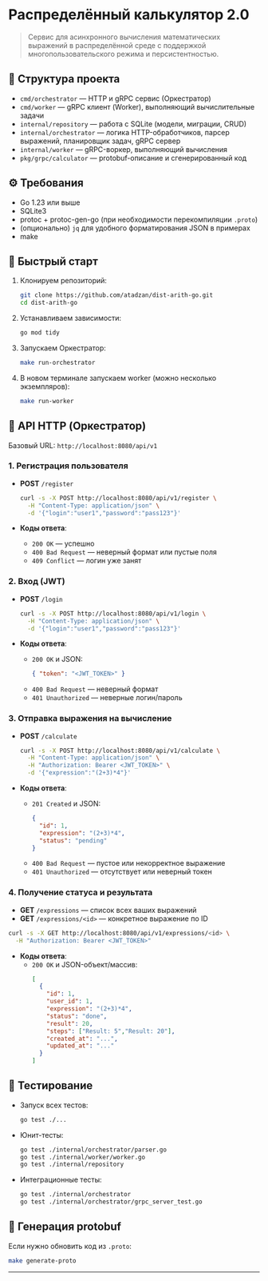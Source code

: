 # Распределённый калькулятор 2.0

> Сервис для асинхронного вычисления математических выражений в распределённой среде с поддержкой многопользовательского режима и персистентностью.

## 📁 Структура проекта

- `cmd/orchestrator` — HTTP и gRPC сервис (Оркестратор)
- `cmd/worker` — gRPC клиент (Worker), выполняющий вычислительные задачи
- `internal/repository` — работа с SQLite (модели, миграции, CRUD)
- `internal/orchestrator` — логика HTTP-обработчиков, парсер выражений, планировщик задач, gRPC сервер
- `internal/worker` — gRPC-воркер, выполняющий вычисления
- `pkg/grpc/calculator` — protobuf-описание и сгенерированный код

## ⚙️ Требования

- Go 1.23 или выше
- SQLite3
- protoc + protoc-gen-go (при необходимости перекомпиляции `.proto`)
- (опционально) `jq` для удобного форматирования JSON в примерах
- make

## 🚀 Быстрый старт

1. Клонируем репозиторий:
   ```bash
   git clone https://github.com/atadzan/dist-arith-go.git
   cd dist-arith-go
   ```

2. Устанавливаем зависимости:
   ```bash
   go mod tidy
   ```

3. Запускаем Оркестратор:
   ```bash
   make run-orchestrator
   ```

4. В новом терминале запускаем worker (можно несколько экземпляров):
   ```bash
   make run-worker
   ```

## 📡 API HTTP (Оркестратор)

Базовый URL: `http://localhost:8080/api/v1`

### 1. Регистрация пользователя

- **POST** `/register`
  ```bash
  curl -s -X POST http://localhost:8080/api/v1/register \
    -H "Content-Type: application/json" \
    -d '{"login":"user1","password":"pass123"}'
  ```

- **Коды ответа**:
  - `200 OK` — успешно
  - `400 Bad Request` — неверный формат или пустые поля
  - `409 Conflict` — логин уже занят

### 2. Вход (JWT)

- **POST** `/login`
  ```bash
  curl -s -X POST http://localhost:8080/api/v1/login \
    -H "Content-Type: application/json" \
    -d '{"login":"user1","password":"pass123"}'
  ```

- **Коды ответа**:
  - `200 OK` и JSON:
    ```json
    { "token": "<JWT_TOKEN>" }
    ```
  - `400 Bad Request` — неверный формат
  - `401 Unauthorized` — неверные логин/пароль

### 3. Отправка выражения на вычисление

- **POST** `/calculate`
  ```bash
  curl -s -X POST http://localhost:8080/api/v1/calculate \
    -H "Content-Type: application/json" \
    -H "Authorization: Bearer <JWT_TOKEN>" \
    -d '{"expression":"(2+3)*4"}'
  ```

- **Коды ответа**:
  - `201 Created` и JSON:
    ```json
    {
      "id": 1,
      "expression": "(2+3)*4",
      "status": "pending"
    }
    ```
  - `400 Bad Request` — пустое или некорректное выражение
  - `401 Unauthorized` — отсутствует или неверный токен

### 4. Получение статуса и результата

- **GET** `/expressions` — список всех ваших выражений
- **GET** `/expressions/<id>` — конкретное выражение по ID

```bash
curl -s -X GET http://localhost:8080/api/v1/expressions/<id> \
  -H "Authorization: Bearer <JWT_TOKEN>"
```

- **Коды ответа**:
  - `200 OK` и JSON-объект/массив:
    ```json
    [
      {
        "id": 1,
        "user_id": 1,
        "expression": "(2+3)*4",
        "status": "done",
        "result": 20,
        "steps": ["Result: 5","Result: 20"],
        "created_at": "...",
        "updated_at": "..."
      }
    ]
    ```

## 🧪 Тестирование

- Запуск всех тестов:
  ```bash
  go test ./...
  ```

- Юнит-тесты:
  ```bash
  go test ./internal/orchestrator/parser.go
  go test ./internal/worker/worker.go
  go test ./internal/repository
  ```

- Интеграционные тесты:
  ```bash
  go test ./internal/orchestrator
  go test ./internal/orchestrator/grpc_server_test.go
  ```

## 🔧 Генерация protobuf

Если нужно обновить код из `.proto`:

```bash
make generate-proto
```
---